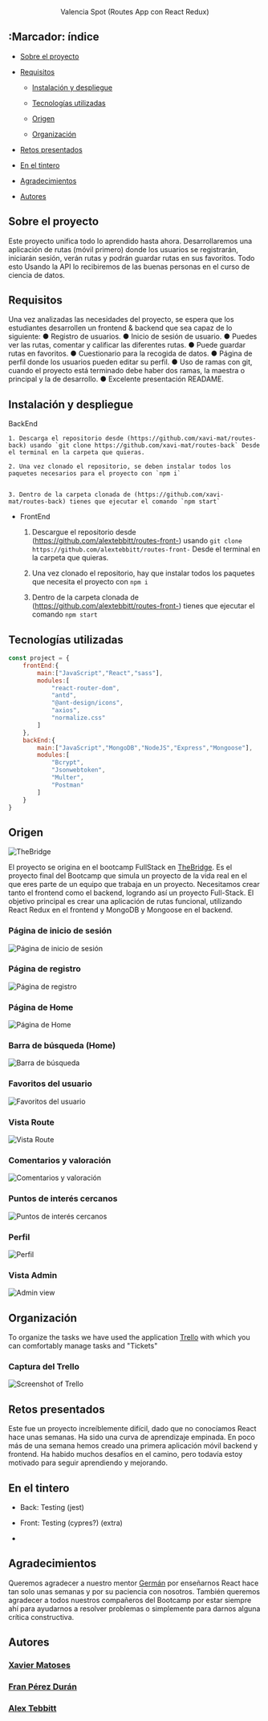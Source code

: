 <center>Valencia Spot (Routes App con React Redux)</center> 

 ## :Marcador: índice

 - [Sobre el proyecto](#)

 - [Requisitos](#)

    - [Instalación y despliegue](#)

    - [Tecnologías utilizadas](#)

    - [Origen](#)

    - [Organización](#)

- [Retos presentados](#)

- [En el tintero](#)

- [Agradecimientos](#)

- [Autores](#)



## Sobre el proyecto

Este proyecto unifica todo lo aprendido hasta ahora. Desarrollaremos una aplicación de rutas (móvil primero) donde los usuarios se registrarán, iniciarán sesión, verán rutas y podrán guardar rutas en sus favoritos. Todo esto Usando la API lo recibiremos de las buenas personas en el curso de ciencia de datos.

## Requisitos
Una vez analizadas las necesidades del proyecto, se espera
que los estudiantes desarrollen un frontend & backend que sea capaz de lo siguiente:
● Registro de usuarios.
● Inicio de sesión de usuario.
● Puedes ver las rutas, comentar y calificar las diferentes rutas.
● Puede guardar rutas en favoritos.
● Cuestionario para la recogida de datos.
● Página de perfil donde los usuarios pueden editar su perfil.
● Uso de ramas con git, cuando el proyecto está terminado debe haber dos ramas, la maestra o principal y la de desarrollo.
● Excelente presentación READAME.

## Instalación y despliegue

BackEnd

    1. Descarga el repositorio desde (https://github.com/xavi-mat/routes-back) usando `git clone https://github.com/xavi-mat/routes-back` Desde el terminal en la carpeta que quieras.  

    2. Una vez clonado el repositorio, se deben instalar todos los paquetes necesarios para el proyecto con `npm i` 
    

    3. Dentro de la carpeta clonada de (https://github.com/xavi-mat/routes-back) tienes que ejecutar el comando `npm start`

- FrontEnd

    1. Descargue el repositorio desde (https://github.com/alextebbitt/routes-front-) usando `git clone https://github.com/alextebbitt/routes-front-` Desde el terminal en la carpeta que quieras.

    2. Una vez clonado el repositorio, hay que instalar todos los paquetes que necesita el proyecto con `npm i`

    3. Dentro de la carpeta clonada de (https://github.com/alextebbitt/routes-front-) tienes que ejecutar el comando `npm start`

## Tecnologías utilizadas

```JavaScript
const project = {
    frontEnd:{
        main:["JavaScript","React","sass"],
        modules:[
            "react-router-dom",
            "antd",
            "@ant-design/icons",
            "axios",
            "normalize.css"
        ]
    },
    backEnd:{
        main:["JavaScript","MongoDB","NodeJS","Express","Mongoose"],
        modules:[
            "Bcrypt",
            "Jsonwebtoken",
            "Multer",
            "Postman"
        ]
    }
} 
```
 ## Origen

![TheBridge](./assets/thebridgelogo.svg)

El proyecto se origina en el bootcamp FullStack en [TheBridge](https://www.thebridge.tech/). Es el proyecto final del Bootcamp que simula un proyecto de la vida real en el que eres parte de un equipo que trabaja en un proyecto. Necesitamos crear tanto el frontend como el backend, logrando así un proyecto Full-Stack. El objetivo principal es crear una aplicación de rutas funcional, utilizando React Redux en el frontend y MongoDB y Mongoose en el backend.


### Página de inicio de sesión
![Página de inicio de sesión](./screenshots/cap006.jpg)

### Página de registro
![Página de registro](./screenshots/cap002.jpg)


### Página de Home
![Página de Home](./screenshots/cap007.jpg)

### Barra de búsqueda (Home)
![Barra de búsqueda](./screenshots/cap008.jpg)

### Favoritos del usuario 
![Favoritos del usuario](./screenshots/cap010.jpg)

### Vista Route 
![Vista Route](./screenshots/cap011.jpg)

### Comentarios y valoración 
![Comentarios y valoración](./screenshots/cap014.jpg)

### Puntos de interés cercanos 
![Puntos de interés cercanos](./screenshots/cap016.jpg)

### Perfil 
![Perfil](./screenshots/cap017.jpg)

### Vista Admin 
![Admin view](./screenshots/cap022.jpg)

## Organización

To organize the tasks we have used the application [Trello](https://trello.com/) with which you can comfortably manage tasks and "Tickets"

### Captura del Trello
![Screenshot of Trello](./assets/Screenshot%202022-07-27%20134100.png)


## Retos presentados

Este fue un proyecto increíblemente difícil, dado que no conocíamos React hace unas semanas. Ha sido una curva de aprendizaje empinada. En poco más de una semana hemos creado una primera aplicación móvil backend y frontend. Ha habido muchos desafíos en el camino, pero todavía estoy motivado para seguir aprendiendo y mejorando. 


## En el tintero

- Back: Testing (jest) 

- Front: Testing (cypres?) (extra)

- 

## Agradecimientos

Queremos agradecer a nuestro mentor [Germán](https://github.com/GeerDev) por enseñarnos React hace tan solo unas semanas y por su paciencia con nosotros. También queremos agradecer a todos nuestros compañeros del Bootcamp por estar siempre ahí para ayudarnos a resolver problemas o simplemente para darnos alguna crítica constructiva.


## Autores

### [Xavier Matoses](https://github.com/xavi-mat)
### [Fran Pérez Durán](https://github.com/franpd8)
### [Alex Tebbitt](https://github.com/alextebbitt)